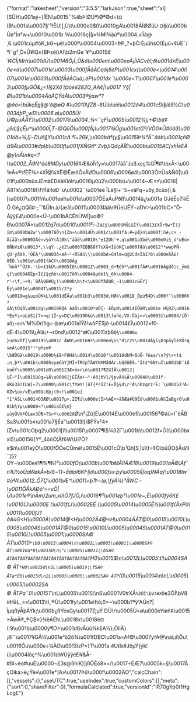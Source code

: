 {"format":"lakesheet","version":"3.5.5","larkJson":true,"sheet":"xí][SÛH\u001aý+)ÍËN\u0015¨%ëbÞ¦ØÚª}Øª©d÷)¤(B\u001a\u0007§'³IÊU![¸Ù\t\u000e0$0\u0010gÁ\u0018ÂÍØØüU·¤§ù\u000bÛø\"Ïn°w+\u0010\u001b·¾\u0016ç|§»¾Mî¾äúº\u0004¸vîÎã@ ¸6.\u001cúµ#ôK_kG~µë\u000f\u0004\u0003=ÞP_?×þÒ:ÈµûhsO(Èµû+¢íÆ¯/ºi¯g³¸Ò«Û¥îQ»}BÞzèï}A!\b2mGe¯¥²\u0015*8´I¢CÏ¡Mrh\u001dÚ\u00146Õ¡Í_Û&ó\u000em\u000eeÁ¡ÍìÀCvà!;ð\u001dxÈ\u000e<d\u0007\u001e\u0003\u000fÅâÀCqà¡8ðP\u001cx(\u000e<\u0014\u0007\u001e\u0003\u000fÅêÀCuà¡:ðP\u001dx¨\u000e<T\u0007\u001eª\u0003\u000fµGÔ&¿<)Í§2Xö´(¤úèë282O_AA¢|\u0017 Y§|Ø\u001b\u0004ÂöÁÇÝáÀ\u0003®ýaw°?@ôö=\bükçËg§@'ð@øQ #\u0010\fZ8¬8Úûéùíé\u0012ð4\u001cÐI§lêß½G\u0003áþP_wÐ\u0006.ø\u0005Ù/Ù©þúÃÃÝ}\u0002\u0017ë\u0004_¾<¨çF\u0005\u0012%j¡÷©\b\t¢¿êd¡§çËµ^\u0000Î,T¬@QûÔ\u000fÃ¡\u0017¾Ûg\u001etGº/VÒ0±Û#öã3\u0001óã±¾¸Í]¬DUñ§Y\u001cä.ªî=2ß¥¸\u000báª{y§\u0015ìÞ¾³Ã¨âðb\u0001çñØ¤9Â\u0003#dp\b\u000f\u001fXÑGtlª:Zvþ}ìQdçÄÎÉ\u000b\u0015AC[xhÌeÈÄ@y\nÄ\n#q<?\\\u0002_Å9N^áé8MDy\u0016*#Æ&õÍ\fy×\u0017ãå¹Jo3.o;ç%GÏ¶#\tóxÃ<\u001eÃ«®\fÈÊ¾>±XÎ@¼XË@ËæõÔxÃ\fD\u0006\u0006øä\u0003ÕÞÛa&Ñ0|\u001f\u000büxJËmàÉDëàKlðIr\u0016ïµ0û2\u000bü×\u0014~Æ<n\u0016|ÄßTk\u0018(\f\fÌä!IoÐ¨u\u0002¨\u001eè ÎLè§î+¨5~vâFq¬uðý,ðcûx{Ì,&[\u0007\u001fñ\u001eø!\u001e\u0007ÖÉáÁuPðß\u0014ä¿\u001a OJéÉo?¼ËÔ Gé¿¤Qïî#-;¯'&ÜIn.à/{æâ\u0011\u0003Iãà\r9ÚeUËÝ¬aDV>\u001bC×\"Õ-Áÿÿ£4\u000e<Ü-\u001bÄCËhÙWÍ[uo©?Ð\u0007Ä×\u0012q7o\u0010\u0011²:`~Ìá£ÿ\u0006MÜL&ÌÝ\u0013£XÔr9w*Ë)}ím\u000bW2w'\u0007âÒ\n{Zn»\u0014Ü­\u001c\u001f­ã¡#=ÿÆ}n\u000f¦ñé;c÷_-Äïåå\u00003Áé¤v¼öY(Ä¦Øk\"äåê\u0010\"±1ZUh'+,q\u001a3bë\u000eÞi¼¸ó°wÈú¤OÑbV±Æ\u0013*,\\qÝ·.¿è2\u0007ÉBBß8f7sXã<ÌüòKÇ\u000fÆà\u0012³*wwpPÑ­çÙ'yãàë,¹ÕÊÀ³\u0003ô«øë¬¹+ðSÆù\\\u000bÁ»û4lm=ù@2CdeÏàï?6\u000eßÃ£!ðÉÒ.\u001e\u001fÁC©\u0016Ág´hóõ*^Û2Þ.·\b>£1kÙ\u0005ÌQ\u0001Z\u0003_d¬¶é5*\u001fÁ#\u0016ÁgÜð¦c_ÿm$ç[\u0004ßËp+Ï{£§çñè\u0017öR\u0004ãµ©èî¼_6h\u0004-r¹÷\f,¬+9;¨BÄ¾QB#D¿(\u000b\b\t<\u000fâãQB_~1\u001c&ÉY}Ëý\u001e\u0004T\u0015/2*y \u0019wg¾u±öÚKkL\u001dËÃa\u001b3\u0003d¡HØk\u0018_Ö±ú¶4D\u000f¯\u0006V?úÀ\tÙqß\u001dg\u0010RQê âáÛ\u0010*øÓ{- EÒµN\u0014IÕêR\u001e H¼RZ\u0016*É±ºz>oLêSî[7×>q|îÎ~y=DÇ\u0019Þ&ó\u0013\føñè¡VX:Ûàj»»\u0003î\u0004/íÕ!ãÔ}÷éú%`¹M%Ðrïñg÷-þæ\u001aÏÝå!wõFÉ5jô-\u0014£Î\u0012»f0­dÊ·4\u0019¿Ãîä¡+~r0nd\u0012^øK\u0011zþ8­`Q¾\u0006u}u£6vÒf|\u00195\u001c¯ÂWO\u0016Hr\u000eo¼n\"d\r2Y\u001dÀ§ï¼Þ3põýléXÖrqsmÁ\u0015²¹²g®zm¥\bÆÒGâ\u0019\u000b½£8<F8Hã\u0014\u0010³\u0016dkM»ßüÔ·?ê±a/\n?ý\r<t$¡n¸þª\u001b\u0005syæêàYjMÎ«TR©pTÄW(N¥MãÓÁr.UQëÚÉ9.'ãt¢*6N!uÍ\u001bÐ¨1ðèoëf\u0005\u001eD\u00123Æ×óxr\n\u0017¶2GÍÄ\u0012|ìË¬°Í\u0015üûg=¾Ä\u0006{jEËÃa+¬°­-êõ¦bV1/§pvÂü¼Ã\u0004û\u001f­óKò3ä!ILW]«7\u0000\u001c\fYæY![ûT{ªrõZ!£«Õ§¾4\r²À\nÙzgrz¹Ê:¯\u00152³A­OZv¼úx/vË\u001c6þj(0»!\u001e]°î°ÄSL\u0014O3ÆØ\u0017µ¤.2Ì¶i\u000e¦Ï>%ÁÈ¤>âßÆá#Ù9Éö\u0001uN¼ÍæBg÷O\u001b¼Yµ\u0000<³\u001aûE¼m}±ùÿÛVXªÓLev3Ù¶>TS<º\u0002ð`Ø\n³¡Zû]É\u0014É\u000e5\u00156³©âü<I¯ëÅBSa3\u001b«\u001a7§Éá\"\u0013l}ì$FÝx²4*(Zv\u001cOþq2\u0001[ñ\u0015f\u0007¶î$¾32ï¯\u001b\\\u0012f×Õò\u000bxxì5\u00156{Yº_4öõÓ¦Âf6W\\Uí?Ö?ir$ñ\u001eýÒ\u000fÖÓeCÙmé\u0015Ë\u001cÛ\b¹Qñ[S¸Ìùî\f=¢Ò\bûÚO(ìÅíâ1I¯]5?OY­¬\u000eè1¶%¶NÌ*³\u000fÓ¡\u000b\u001bMÅÌlÂÆÌ8\u0019\u001aÅ©¦Âf¯n1U½óÚaWøkÅ»b/ß¬11¬åâîpI6KF§õ\u000fsx:þý\u0005îÏ[oq)NÁq{\u0018lw¯#ôªA\u0012_Ô7Ç\u001bÆ^\u0011+þ¹Þ¬{ø,\fýÁ¼}³ÃWC -\u0011ÕÃkAÐõ¹==vÒ|Ü\u001e®\nÂm}2um,xlñÕ7fJÕ,í\u0016¶²\u001eþ²\u001e~;Ê\u000f*ý6K£\u0010(J\u0000E (\u001f(J\u0002EÉ (\u0005\u0014\u0005Ê½\u001f{ÄxPö\u0011\u000fJ?âAùG<H\u0000Ä\u0014@<H\u0002Ä4@<H\u0004ÄÃT@0\u0015\u0010L\u0005\u0004S\u0001ÁT@0\u0015\u0010L\u0005\u0004S\u0001ÁT@0\u0015\u0010L\u0005\u0001¦\u0000SA© ÀT\u0010`*\b0\u0015\u0004\n\u0002L\u0005\u0001¦\u0000SA© ÂT\u0010a*0\u0015D\n\"L\u0005\u0011¦\bSA© ÂTðÁTðÁTðÁTðÁTðÁTðÁTðÁTðÁTðÁTðÁT`*H0\u0015$\n\u0012L\u0005\t¦\u0004SA© ÁT`*H0\u0015d\n2L\u0005\u0019¦\fSA© ÃTa*È0\u0015d\n2L\u0005\u0005¦\u0002SA© ÀTP`*(0\u0015\u0014\n\nL\u0005\u0005¦\u0002SA© ÂTPa*¨0\u0015T\n*L\u0005\u0015¦\nS\u0001V0#XÅ`%3ÕÌ\bV4#XÕ`e3ÕÍ\bV8#HåL_=»\u0013\tí_®Ù\u001fy\u001e\ftõ¡0×~\u000b?ºÿ'AÚn?|ÏµqßýÅþÃÝk;\u000b¿ßÝósGy\u0017ZjµÝ DÛ\r\u0005Ù=ø\u000eYíøñ¢\u0015×ÃwÄ®_®ÇB×}¾ëÁËN.\u0018x\u0018é¤(:9\u001b\u0000ý¶Ó>\u001dßvÃúú¾k£A½};ÖIìÃ}¡ðî`'\u0017¥GÂ½\u001e³ô2ô¾\u001fDBO\u001a=Af©\u0007yfA@\nàì¡á\\Ôu\u0016Ôu\u000e÷¼ÀO\u0013ízP×}T\u001a.4UtÌx¥JöµÝ(ýk!ü\u0004îôç^%\u001dWÙÿÿéÐ¥&Å-#ßI~ëo#uuÈ\u0000¬£3s@ßhiK)]jßÖÊö8»=/\u0017÷ÉÆ7\u0005k=§\u0017ÃçOíká>ë¿Ýè»\u001e*]A»\u0017Þû\u000f\u0002ÄO","calcChain":[],"vessels":{},"useUTC":true,"useIndex":true,"customColors":[],"meta":{"sort":0,"shareFilter":0},"formulaCalclated":true,"versionId":"lR70gYp0t1HgLcgE"}